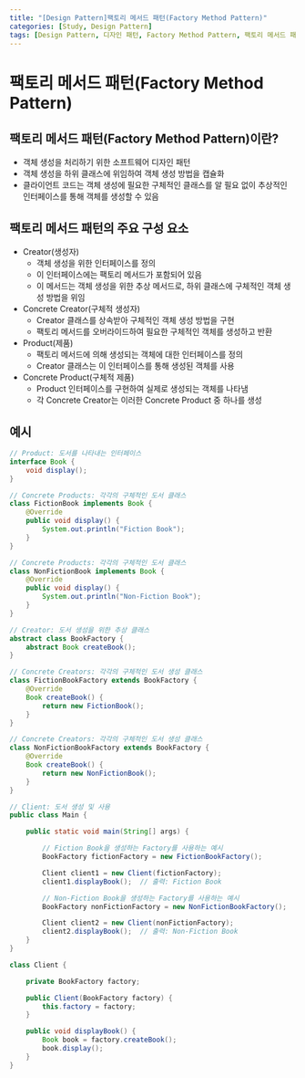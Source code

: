 ```yaml
---
title: "[Design Pattern]팩토리 메서드 패턴(Factory Method Pattern)"
categories: [Study, Design Pattern]
tags: [Design Pattern, 디자인 패턴, Factory Method Pattern, 팩토리 메서드 패턴]
---
```


# 팩토리 메서드 패턴(Factory Method Pattern)

## 팩토리 메서드 패턴(Factory Method Pattern)이란?

- 객체 생성을 처리하기 위한 소프트웨어 디자인 패턴
- 객체 생성을 하위 클래스에 위임하여 객체 생성 방법을 캡슐화
- 클라이언트 코드는 객체 생성에 필요한 구체적인 클래스를 알 필요 없이 추상적인 인터페이스를 통해 객체를 생성할 수 있음

## 팩토리 메서드 패턴의 주요 구성 요소

- Creator(생성자)
	+ 객체 생성을 위한 인터페이스를 정의
	+ 이 인터페이스에는 팩토리 메서드가 포함되어 있음
	+ 이 메서드는 객체 생성을 위한 추상 메서드로, 하위 클래스에 구체적인 객체 생성 방법을 위임
- Concrete Creator(구체적 생성자)
	+ Creator 클래스를 상속받아 구체적인 객체 생성 방법을 구현
	+ 팩토리 메서드를 오버라이드하여 필요한 구체적인 객체를 생성하고 반환
- Product(제품)
	+ 팩토리 메서드에 의해 생성되는 객체에 대한 인터페이스를 정의
	+ Creator 클래스는 이 인터페이스를 통해 생성된 객체를 사용
- Concrete Product(구체적 제품)
	+ Product 인터페이스를 구현하여 실제로 생성되는 객체를 나타냄
	+ 각 Concrete Creator는 이러한 Concrete Product 중 하나를 생성

## 예시

```java
// Product: 도서를 나타내는 인터페이스
interface Book {
    void display();
}

// Concrete Products: 각각의 구체적인 도서 클래스
class FictionBook implements Book {
    @Override
    public void display() {
        System.out.println("Fiction Book");
    }
}

// Concrete Products: 각각의 구체적인 도서 클래스
class NonFictionBook implements Book {
    @Override
    public void display() {
        System.out.println("Non-Fiction Book");
    }
}

// Creator: 도서 생성을 위한 추상 클래스
abstract class BookFactory {
    abstract Book createBook();
}

// Concrete Creators: 각각의 구체적인 도서 생성 클래스
class FictionBookFactory extends BookFactory {
    @Override
    Book createBook() {
        return new FictionBook();
    }
}

// Concrete Creators: 각각의 구체적인 도서 생성 클래스
class NonFictionBookFactory extends BookFactory {
    @Override
    Book createBook() {
        return new NonFictionBook();
    }
}

// Client: 도서 생성 및 사용
public class Main {

    public static void main(String[] args) {

        // Fiction Book을 생성하는 Factory를 사용하는 예시
        BookFactory fictionFactory = new FictionBookFactory();

        Client client1 = new Client(fictionFactory);
        client1.displayBook();  // 출력: Fiction Book

        // Non-Fiction Book을 생성하는 Factory를 사용하는 예시
        BookFactory nonFictionFactory = new NonFictionBookFactory();

        Client client2 = new Client(nonFictionFactory);
        client2.displayBook();  // 출력: Non-Fiction Book
    }
}

class Client {

    private BookFactory factory;

    public Client(BookFactory factory) {
        this.factory = factory;
    }

    public void displayBook() {
        Book book = factory.createBook();
        book.display();
    }
}
```